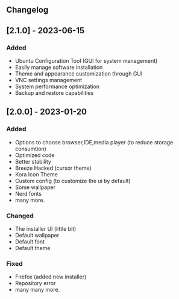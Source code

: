 ## Changelog

## [2.1.0] - 2023-06-15

### Added
- Ubuntu Configuration Tool (GUI for system management)
- Easily manage software installation
- Theme and appearance customization through GUI
- VNC settings management
- System performance optimization
- Backup and restore capabilities

## [2.0.0] - 2023-01-20

### Added
- Options to choose browser,IDE,media player (to reduce storage consumtion)
- Optimized code
- Better stability 
- Breeze Hacked (cursor theme)
- Kora Icon Theme 
- Custom config (to customize the ui by default)
- Some wallpaper
- Nerd fonts
- many more.

### Changed
- The installer UI (little bit)
- Default wallpaper
- Default font
- Default theme

### Fixed
- Firefox  (added new installer)
- Repository error 
- many many more.

<!-- END -->
